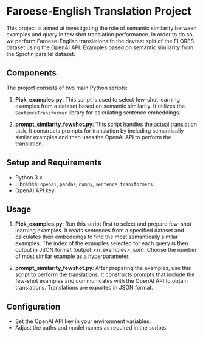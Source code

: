 # Faroese-English Translation Project

This project is aimed at investigating the role of semantic similarity between examples and query in few shot translation performance. 
In order to do so, we perform Faroese-English translations fo the devtest split of the FLORES dataset using the OpenAI API. Examples based on semantic similarity from the Sprotin parallel dataset.

## Components

The project consists of two main Python scripts:

1. **Pick_examples.py**: This script is used to select few-shot learning examples from a dataset based on semantic similarity. It utilizes the `SentenceTransformer` library for calculating sentence embeddings.

2. **prompt_similarity_fewshot.py**: This script handles the actual translation task. It constructs prompts for translation by including semantically similar examples and then uses the OpenAI API to perform the translation.

## Setup and Requirements

- Python 3.x
- Libraries: `openai`, `pandas`, `numpy`, `sentence_transformers`
- OpenAI API key

## Usage

1. **Pick_examples.py**: Run this script first to select and prepare few-shot learning examples. It reads sentences from a specified dataset and calculates their embeddings to find the most semantically similar examples. The index of the examples selected for each query is then output in JSON format (output_<n_examples>.json). Choose the number of most similar example as a hyperparameter.

2. **prompt_similarity_fewshot.py**: After preparing the examples, use this script to perform the translations. It constructs prompts that include the few-shot examples and communicates with the OpenAI API to obtain translations. Translations are exported in JSON format.

## Configuration

- Set the OpenAI API key in your environment variables.
- Adjust the paths and model names as required in the scripts.


